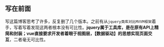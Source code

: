 ## 写在前面

写这篇博客思考了许多，反复删了几个版本。之前有从`jquery类库对比MVVM框架`着手，写着写着发现这两者根本没有可比性。**jquery属于工具库，是在原有API上精简和封装；vue直接要求开发者着眼于视图层，【数据驱动】的思想实现页面交互**，二者毫无可比性。
